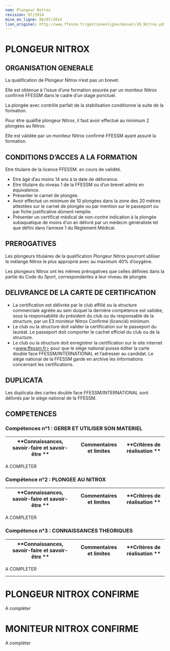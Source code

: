 ```yaml
---
nom: Plongeur Nitrox
revision: 07/2014
mise_en_ligne: 08/07/2014
lien_original: http://www.ffessm.fr/gestionenligne/manuel/20_Nitrox.pdf
---
```


# PLONGEUR NITROX 

## ORGANISATION GENERALE

La qualification de Plongeur Nitrox n’est pas un brevet.

Elle est obtenue à l’issue d’une formation assurée par un moniteur Nitrox confirmé FFESSM dans le cadre d’un
stage ponctuel.

La plongée avec contrôle parfait de la stabilisation conditionne la suite de la formation.

Pour être qualifié plongeur Nitrox, il faut avoir effectué au minimum 2 plongées au Nitrox.

Elle est validée par un moniteur Nitrox confirmé FFESSM ayant assuré la formation. 


## CONDITIONS D’ACCES A LA FORMATION

Etre titulaire de la licence FFESSM. en cours de validité.

- Etre âgé d’au moins 14 ans à la date de délivrance.
- Etre titulaire du niveau 1 de la FFESSM ou d’un brevet admis en équivalence.
- Présenter le carnet de plongée.
- Avoir effectué un minimum de 10 plongées dans la zone des 20 mètres attestées sur le carnet de plongée ou par mention sur le passeport ou par fiche justificative dûment remplie.
- Présenter un certificat médical de non-contre indication à la plongée subaquatique de moins d’un an délivré par un médecin généraliste tel que défini dans l’annexe 1 du Règlement Médical. 



## PREROGATIVES 

Les plongeurs titulaires de la qualification Plongeur Nitrox pourront utiliser le mélange Nitrox le plus approprié avec au maximum 40% d’oxygène.

Les plongeurs Nitrox ont les mêmes prérogatives que celles définies dans la partie du Code du Sport, correspondantes à leur niveau de plongée. 


## DELIVRANCE DE LA CARTE DE CERTIFICATION 

- La certification est délivrée par le club affilié ou la structure commerciale agréée au sein duquel la dernière compétence est validée, sous la responsabilité du président du club ou du responsable de la structure, par un E3 moniteur Nitrox Confirmé (licencié) minimum.
- Le club ou la structure doit valider la certification sur le passeport du lauréat. Le passeport doit comporter le cachet officiel du club ou de la structure.
- Le club ou la structure doit enregistrer la certification sur le site internet <www.ffessm.fr> pour que le siège national puisse éditer la carte double face FFESSM/INTERNATIONAL et l’adresser au candidat. Le siège national de la FFESSM garde en archive les informations concernant les certifications. 

## DUPLICATA

Les duplicata des cartes double face FFESSM/INTERNATIONAL sont délivrés par le siège national de la FFESSM.

##  COMPETENCES 



### Compétences n°1 : GERER ET UTILISER SON MATERIEL 

**Connaissances, savoir-faire et savoir-être ** | **Commentaires et limites** | **Critères de réalisation **
---|---|---

A COMPLETER



### Compétence n°2 : PLONGEE AU NITROX

**Connaissances, savoir-faire et savoir-être ** | **Commentaires et limites** | **Critères de réalisation **
---|---|---

A COMPLETER

### Compétence n°3 : CONNAISSANCES THEORIQUES 

**Connaissances, savoir-faire et savoir-être ** | **Commentaires et limites** | **Critères de réalisation **
---|---|---

A COMPLETER


<hr />

# PLONGEUR NITROX CONFIRME

A compléter


# MONITEUR NITROX CONFIRME 

A compléter

